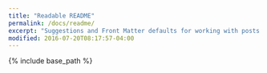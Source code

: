 ```yaml
---
title: "Readable README"
permalink: /docs/readme/
excerpt: "Suggestions and Front Matter defaults for working with posts."
modified: 2016-07-20T08:17:57-04:00
---
```


{% include base_path %}

